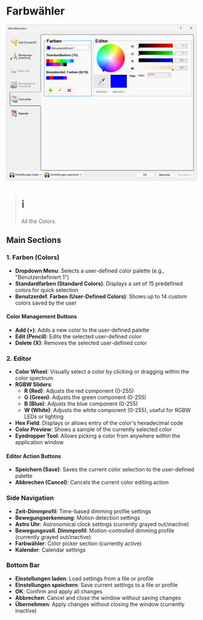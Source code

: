# Farbwähler
![Farbwähler](farbwaehler.png) 
># ℹ  
>All the Colors.

## Main Sections

### 1. Farben (Colors)
- **Dropdown Menu**: Selects a user-defined color palette (e.g., "Benutzerdefiniert 1")
- **Standardfarben (Standard Colors)**: Displays a set of 15 predefined colors for quick selection
- **Benutzerdef. Farben (User-Defined Colors)**: Shows up to 14 custom colors saved by the user

#### Color Management Buttons
- **Add (+)**: Adds a new color to the user-defined palette
- **Edit (Pencil)**: Edits the selected user-defined color
- **Delete (X)**: Removes the selected user-defined color

### 2. Editor
- **Color Wheel**: Visually select a color by clicking or dragging within the color spectrum
- **RGBW Sliders**:
  - **R (Red)**: Adjusts the red component (0-255)
  - **G (Green)**: Adjusts the green component (0-255)
  - **B (Blue)**: Adjusts the blue component (0-255)
  - **W (White)**: Adjusts the white component (0-255), useful for RGBW LEDs or lighting
- **Hex Field**: Displays or allows entry of the color's hexadecimal code
- **Color Preview**: Shows a sample of the currently selected color
- **Eyedropper Tool**: Allows picking a color from anywhere within the application window

#### Editor Action Buttons
- **Speichern (Save)**: Saves the current color selection to the user-defined palette
- **Abbrechen (Cancel)**: Cancels the current color editing action

### Side Navigation
- **Zeit-Dimmprofil**: Time-based dimming profile settings
- **Bewegungserkennung**: Motion detection settings
- **Astro Uhr**: Astronomical clock settings (currently grayed out/inactive)
- **Bewegungsvoll. Dimmprofil**: Motion-controlled dimming profile (currently grayed out/inactive)
- **Farbwähler**: Color picker section (currently active)
- **Kalender**: Calendar settings

### Bottom Bar
- **Einstellungen laden**: Load settings from a file or profile
- **Einstellungen speichern**: Save current settings to a file or profile
- **OK**: Confirm and apply all changes
- **Abbrechen**: Cancel and close the window without saving changes
- **Übernehmen**: Apply changes without closing the window (currently inactive)